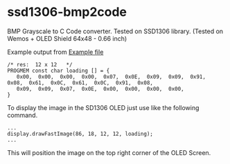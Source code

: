 # ssd1306-bmp2code
BMP Grayscale to C Code converter. Tested on SSD1306 library. (Tested on Wemos + OLED Shield 64x48 - 0.66 inch)

Example output from [Example file](https://raw.githubusercontent.com/SandroAkira/ssd1306-bmp2code/master/loading.bmp)

```
/* res:  12 x 12   */
PROGMEM const char loading [] = {
   0x00,  0x00,  0x00,  0x00,  0x07,  0x0E,  0x09,  0x09,  0x91,  0x08,  0x61,  0x0C,  0x61,  0x0C,  0x91,  0x08,
   0x09,  0x09,  0x07,  0x0E,  0x00,  0x00,  0x00,  0x00,
}
```

To display the image in the SD1306 OLED just use like the following command.

```
...
display.drawFastImage(86, 18, 12, 12, loading);  
...
```

This will position the image on the top right corner of the OLED Screen.
